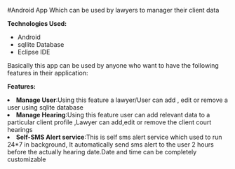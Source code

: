 #Android App Which can be used by lawyers to manager their client data 

<b>Technologies Used:</b>
<ul>
<li>Android</li>
<li>sqllite Database</li>
<li>Eclipse IDE</li>
</ul>
Basically this app can be used by anyone who want to have the following features in their application:


<b>Features:</b>
<li><b>Manage User</b>:Using this feature a lawyer/User can add , edit or remove a user using sqlite database</li>
<li><b>Manage Hearing</b>:Using this feature user can add relevant data to a particular client profile ,Lawyer can add,edit or remove the client court hearings</li>
<li><b>Self-SMS Alert service</b>:This is self sms alert service which used to run 24*7 in background, It automatically send sms alert to the user 2 hours before the actually hearing date.Date and time can be completely customizable</li> 

